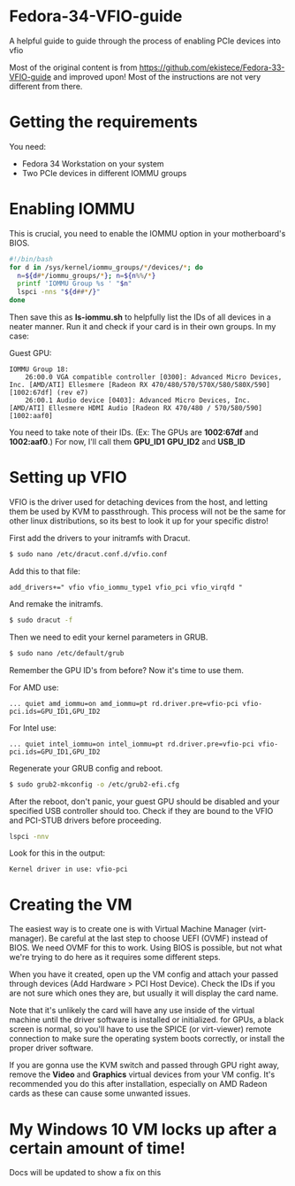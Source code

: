 # Fedora-34-VFIO-guide
A helpful guide to guide through the process of enabling PCIe devices into vfio

Most of the original content is from https://github.com/ekistece/Fedora-33-VFIO-guide and improved upon! Most of the instructions are not very different from there.

# Getting the requirements
You need:
 - Fedora 34 Workstation on your system
 - Two PCIe devices in different IOMMU groups

# Enabling IOMMU
This is crucial, you need to enable the IOMMU option in your motherboard's BIOS.
```sh
#!/bin/bash
for d in /sys/kernel/iommu_groups/*/devices/*; do
  n=${d#*/iommu_groups/*}; n=${n%%/*}
  printf 'IOMMU Group %s ' "$n"
  lspci -nns "${d##*/}"
done
```
Then save this as **ls-iommu.sh** to helpfully list the IDs of all devices in a neater manner.
Run it and check if your card is in their own groups. In my case:

Guest GPU:
```
IOMMU Group 18:
	26:00.0 VGA compatible controller [0300]: Advanced Micro Devices, Inc. [AMD/ATI] Ellesmere [Radeon RX 470/480/570/570X/580/580X/590] [1002:67df] (rev e7)
	26:00.1 Audio device [0403]: Advanced Micro Devices, Inc. [AMD/ATI] Ellesmere HDMI Audio [Radeon RX 470/480 / 570/580/590] [1002:aaf0]
```

You need to take note of their IDs. (Ex: The GPUs are **1002:67df** and **1002:aaf0**.)
For now, I'll call them **GPU_ID1** **GPU_ID2** and **USB_ID**

# Setting up VFIO
VFIO is the driver used for detaching devices from the host, and letting them be used by KVM to passthrough. This process will not be the same for other linux distributions, so its best to look it up for your specific distro!

First add the drivers to your initramfs with Dracut.
```sh
$ sudo nano /etc/dracut.conf.d/vfio.conf
```
Add this to that file:
```
add_drivers+=" vfio vfio_iommu_type1 vfio_pci vfio_virqfd "
```
And remake the initramfs.
```sh
$ sudo dracut -f
```

Then we need to edit your kernel parameters in GRUB.
```sh
$ sudo nano /etc/default/grub
```

Remember the GPU ID's from before? Now it's time to use them.

For AMD use:
```
... quiet amd_iommu=on amd_iommu=pt rd.driver.pre=vfio-pci vfio-pci.ids=GPU_ID1,GPU_ID2
```

For Intel use:
```
... quiet intel_iommu=on intel_iommu=pt rd.driver.pre=vfio-pci vfio-pci.ids=GPU_ID1,GPU_ID2
```

Regenerate your GRUB config and reboot.
```sh
$ sudo grub2-mkconfig -o /etc/grub2-efi.cfg
```

After the reboot, don't panic, your guest GPU should be disabled and your specified USB controller should too.
Check if they are bound to the VFIO and PCI-STUB drivers before proceeding.
```sh
lspci -nnv
```
Look for this in the output:
```
Kernel driver in use: vfio-pci
```

# Creating the VM
The easiest way is to create one is with Virtual Machine Manager (virt-manager). Be careful at the last step to choose UEFI (OVMF) instead of BIOS. We need OVMF for this to work. Using BIOS is possible, but not what we're trying to do here as it requires some different steps.

When you have it created, open up the VM config and attach your passed through devices (Add Hardware > PCI Host Device). Check the IDs if you are not sure which ones they are, but usually it will display the card name.

Note that it's unlikely the card will have any use inside of the virtual machine until the driver software is installed or initialized. for GPUs, a black screen is normal, so you'll have to use the SPICE (or virt-viewer) remote connection to make sure the operating system boots correctly, or install the proper driver software.

If you are gonna use the KVM switch and passed through GPU right away, remove the **Video** and **Graphics** virtual devices from your VM config. It's recommended you do this after installation, especially on AMD Radeon cards as these can cause some unwanted issues. 


# My Windows 10 VM locks up after a certain amount of time!
Docs will be updated to show a fix on this
